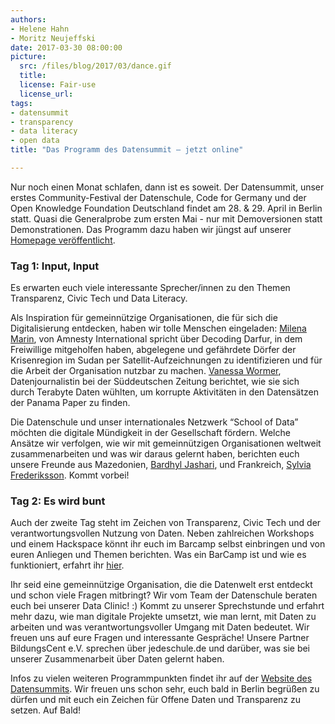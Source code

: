 ```yaml
---
authors: 
- Helene Hahn
- Moritz Neujeffski
date: 2017-03-30 08:00:00
picture:
  src: /files/blog/2017/03/dance.gif
  title: 
  license: Fair-use
  license_url: 
tags:
- datensummit
- transparency
- data literacy
- open data
title: "Das Programm des Datensummit – jetzt online"

--- 
```

Nur noch einen Monat schlafen, dann ist es soweit. Der Datensummit, unser erstes Community-Festival der Datenschule, Code for Germany und der Open Knowledge Foundation Deutschland findet am 28. & 29. April in Berlin statt. Quasi die Generalprobe zum ersten Mai - nur mit Demoversionen statt Demonstrationen. Das Programm dazu haben wir jüngst auf unserer [Homepage veröffentlicht](https://datensummit.de/). 


### Tag 1: Input, Input

Es erwarten euch viele interessante Sprecher/innen zu den Themen Transparenz, Civic Tech und Data Literacy. 

Als Inspiration für gemeinnützige Organisationen, die für sich die Digitalisierung entdecken, haben wir tolle Menschen eingeladen: [Milena Marin](https://datensummit.de/speaker/milena/), von Amnesty International spricht über Decoding Darfur, in dem Freiwillige mitgeholfen haben, abgelegene und gefährdete Dörfer der Krisenregion im Sudan per Satellit-Aufzeichnungen zu identifizieren und für die Arbeit der Organisation nutzbar zu machen. [Vanessa Wormer](https://datensummit.de/speaker/vanessa/), Datenjournalistin bei der Süddeutschen Zeitung berichtet, wie sie sich durch Terabyte Daten wühlten, um korrupte Aktivitäten in den Datensätzen der Panama Paper zu finden. 

Die Datenschule und unser internationales Netzwerk “School of Data” möchten die digitale Mündigkeit in der Gesellschaft fördern. Welche Ansätze wir verfolgen, wie wir mit gemeinnützigen Organisationen weltweit zusammenarbeiten und was wir daraus gelernt haben, berichten euch unsere Freunde aus Mazedonien, [Bardhyl Jashari](https://datensummit.de/speaker/bardhyl/), und Frankreich, [Sylvia Frederiksson](https://datensummit.de/speaker/sylvia/). Kommt vorbei!

### Tag 2: Es wird bunt
Auch der zweite Tag steht im Zeichen von Transparenz, Civic Tech und der verantwortungsvollen Nutzung von Daten. Neben zahlreichen Workshops und einem Hackspace könnt ihr euch im Barcamp selbst einbringen und von euren Anliegen und Themen berichten. Was ein BarCamp ist und wie es funktioniert, erfahrt ihr [hier](https://en.wikipedia.org/wiki/BarCamp).


Ihr seid eine gemeinnützige Organisation, die die Datenwelt erst entdeckt und schon viele Fragen mitbringt? Wir vom Team der Datenschule beraten euch bei unserer Data Clinic! :) Kommt zu unserer Sprechstunde und erfahrt mehr dazu, wie man digitale Projekte umsetzt, wie man lernt, mit Daten zu arbeiten und was verantwortungsvoller Umgang mit Daten bedeutet. Wir freuen uns auf eure Fragen und interessante Gespräche!
Unsere Partner BildungsCent e.V. sprechen über jedeschule.de und darüber, was sie bei unserer Zusammenarbeit über Daten gelernt haben. 

Infos zu vielen weiteren Programmpunkten findet ihr auf der [Website des Datensummits](https://datensummit.de/info/). Wir freuen uns schon sehr, euch bald in Berlin begrüßen zu dürfen und mit euch ein Zeichen für Offene Daten und Transparenz zu setzen. Auf Bald! 